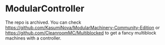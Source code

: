 # ModularController

The repo is archived. You can check https://github.com/KasumiNova/ModularMachinery-Community-Edition or https://github.com/CleanroomMC/Multiblocked to get a fancy multiblock machines with a controller.
